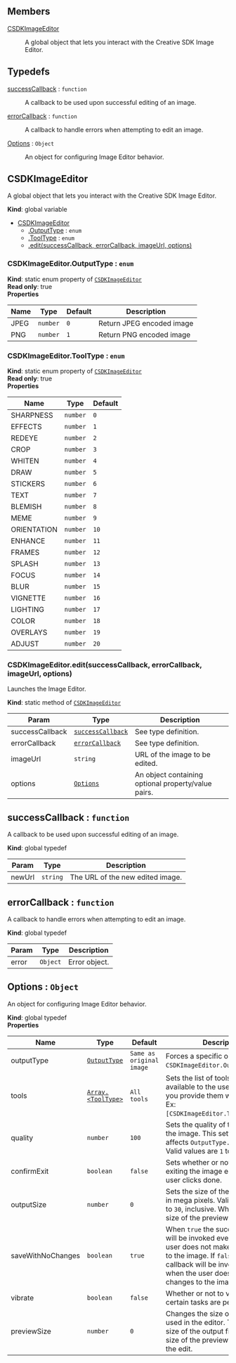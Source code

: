 ## Members

<dl>
<dt><a href="#CSDKImageEditor">CSDKImageEditor</a></dt>
<dd><p>A global object that lets you interact with the Creative SDK Image Editor.</p>
</dd>
</dl>

## Typedefs

<dl>
<dt><a href="#successCallback">successCallback</a> : <code>function</code></dt>
<dd><p>A callback to be used upon successful editing of an image.</p>
</dd>
<dt><a href="#errorCallback">errorCallback</a> : <code>function</code></dt>
<dd><p>A callback to handle errors when attempting to edit an image.</p>
</dd>
<dt><a href="#Options">Options</a> : <code>Object</code></dt>
<dd><p>An object for configuring Image Editor behavior.</p>
</dd>
</dl>

<a name="CSDKImageEditor"></a>

## CSDKImageEditor
A global object that lets you interact with the Creative SDK Image Editor.

**Kind**: global variable  

* [CSDKImageEditor](#CSDKImageEditor)
    * [.OutputType](#CSDKImageEditor.OutputType) : <code>enum</code>
    * [.ToolType](#CSDKImageEditor.ToolType) : <code>enum</code>
    * [.edit(successCallback, errorCallback, imageUrl, options)](#CSDKImageEditor.edit)

<a name="CSDKImageEditor.OutputType"></a>

### CSDKImageEditor.OutputType : <code>enum</code>
**Kind**: static enum property of <code>[CSDKImageEditor](#CSDKImageEditor)</code>  
**Read only**: true  
**Properties**

| Name | Type | Default | Description |
| --- | --- | --- | --- |
| JPEG | <code>number</code> | <code>0</code> | Return JPEG encoded image |
| PNG | <code>number</code> | <code>1</code> | Return PNG encoded image |

<a name="CSDKImageEditor.ToolType"></a>

### CSDKImageEditor.ToolType : <code>enum</code>
**Kind**: static enum property of <code>[CSDKImageEditor](#CSDKImageEditor)</code>  
**Read only**: true  
**Properties**

| Name | Type | Default |
| --- | --- | --- |
| SHARPNESS | <code>number</code> | <code>0</code> | 
| EFFECTS | <code>number</code> | <code>1</code> | 
| REDEYE | <code>number</code> | <code>2</code> | 
| CROP | <code>number</code> | <code>3</code> | 
| WHITEN | <code>number</code> | <code>4</code> | 
| DRAW | <code>number</code> | <code>5</code> | 
| STICKERS | <code>number</code> | <code>6</code> | 
| TEXT | <code>number</code> | <code>7</code> | 
| BLEMISH | <code>number</code> | <code>8</code> | 
| MEME | <code>number</code> | <code>9</code> | 
| ORIENTATION | <code>number</code> | <code>10</code> | 
| ENHANCE | <code>number</code> | <code>11</code> | 
| FRAMES | <code>number</code> | <code>12</code> | 
| SPLASH | <code>number</code> | <code>13</code> | 
| FOCUS | <code>number</code> | <code>14</code> | 
| BLUR | <code>number</code> | <code>15</code> | 
| VIGNETTE | <code>number</code> | <code>16</code> | 
| LIGHTING | <code>number</code> | <code>17</code> | 
| COLOR | <code>number</code> | <code>18</code> | 
| OVERLAYS | <code>number</code> | <code>19</code> | 
| ADJUST | <code>number</code> | <code>20</code> | 

<a name="CSDKImageEditor.edit"></a>

### CSDKImageEditor.edit(successCallback, errorCallback, imageUrl, options)
Launches the Image Editor.

**Kind**: static method of <code>[CSDKImageEditor](#CSDKImageEditor)</code>  

| Param | Type | Description |
| --- | --- | --- |
| successCallback | <code>[successCallback](#successCallback)</code> | See type definition. |
| errorCallback | <code>[errorCallback](#errorCallback)</code> | See type definition. |
| imageUrl | <code>string</code> | URL of the image to be edited. |
| options | <code>[Options](#Options)</code> | An object containing optional property/value pairs. |

<a name="successCallback"></a>

## successCallback : <code>function</code>
A callback to be used upon successful editing of an image.

**Kind**: global typedef  

| Param | Type | Description |
| --- | --- | --- |
| newUrl | <code>string</code> | The URL of the new edited image. |

<a name="errorCallback"></a>

## errorCallback : <code>function</code>
A callback to handle errors when attempting to edit an image.

**Kind**: global typedef  

| Param | Type | Description |
| --- | --- | --- |
| error | <code>Object</code> | Error object. |

<a name="Options"></a>

## Options : <code>Object</code>
An object for configuring Image Editor behavior.

**Kind**: global typedef  
**Properties**

| Name | Type | Default | Description |
| --- | --- | --- | --- |
| outputType | <code>[OutputType](#CSDKImageEditor.OutputType)</code> | <code>Same as original image</code> | Forces a specific output type. Ex: `CSDKImageEditor.OutputType.JPEG`. |
| tools | <code>[Array.&lt;ToolType&gt;](#CSDKImageEditor.ToolType)</code> | <code>All tools</code> | Sets the list of tools that are available to the user, in the order you provide them within the array. Ex: `[CSDKImageEditor.Tooltype.CROP]`. |
| quality | <code>number</code> | <code>100</code> | Sets the quality of the output of the image. This setting only affects `OutputType.JPEG` images. Valid values are `1` to `100`, inclusive. |
| confirmExit | <code>boolean</code> | <code>false</code> | Sets whether or not to confirm exiting the image editor when the user clicks done. |
| outputSize | <code>number</code> | <code>0</code> | Sets the size of the output image in mega pixels. Valid values are `0` to `30`, inclusive. Where `0` is the size of the preview image. |
| saveWithNoChanges | <code>boolean</code> | <code>true</code> | When `true` the success callback will be invoked even when the user does not make any changes to the image. If `false` the error callback will be invoked even when the user does not make any changes to the image. |
| vibrate | <code>boolean</code> | <code>false</code> | Whether or not to vibrate when certain tasks are performed. |
| previewSize | <code>number</code> | <code>0</code> | Changes the size of the preview used in the editor. This is not the size of the output file, but only the size of the preview used during the edit. |

